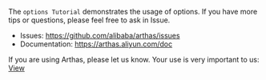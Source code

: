 
The `options Tutorial` demonstrates the usage of options. If you have more tips or questions, please feel free to ask in Issue.

* Issues: https://github.com/alibaba/arthas/issues
* Documentation: https://arthas.aliyun.com/doc


If you are using Arthas, please let us know. Your use is very important to us: [View](https://github.com/alibaba/arthas/issues/111)